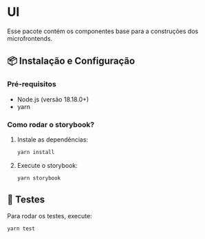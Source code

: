 # UI

Esse pacote contém os componentes base para a construções dos microfrontends.

## 📦 Instalação e Configuração

### Pré-requisitos

-   Node.js (versão 18.18.0+)
-   yarn

### Como rodar o storybook?

1. Instale as dependências:

    ```bash
    yarn install
    ```

2. Execute o storybook:

    ```bash
    yarn storybook
    ```

## 🧪 Testes

Para rodar os testes, execute:

```bash
yarn test
```
